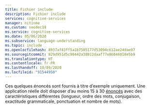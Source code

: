 ```yaml
---
title: Fichier include
description: Fichier include
services: cognitive-services
manager: nitinme
ms.custom: seodec18
ms.service: cognitive-services
ms.date: 05/06/2020
ms.subservice: language-understanding
ms.topic: include
ms.openlocfilehash: 8937af83ff5a1b7505177d53094c612ae24dae97
ms.sourcegitcommit: 829d951d5c90442a38012daaf77e86046018e5b9
ms.translationtype: HT
ms.contentlocale: fr-FR
ms.lasthandoff: 10/09/2020
ms.locfileid: "91544950"
---
```

Ces quelques énoncés sont fournis à titre d’exemple uniquement. Une application réelle doit disposer d’au moins 15 à 30 [énoncés](../luis-concept-utterance.md) avec des caractéristiques différentes (longueur, ordre des mots, conjugaison, exactitude grammaticale, ponctuation et nombre de mots).